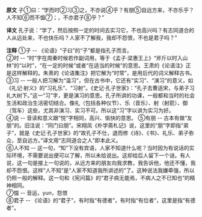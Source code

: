 **原文**
子①曰：“学而时②习③之，不亦说④乎？有朋⑤自远方来，不亦乐乎？人不知⑥而不愠⑦；，不亦君子⑧乎？”

**译文**
孔子说：“学了，然后按照一定的时间去实习它，不也高兴吗？有志同道合的人从远处来，不也快乐吗？人家不了解我，我却不怨恨，不也是君子吗？”

**注释**
①子 -- 《论语》“子曰”的“子”都是指孔子而言。  
②时 -- “时”字在周秦时候若作副词用，等于《孟子·梁惠王上》“斧斤以时入山林”的“以时”，“在一定的时候”或者“在适当的时候”的意思。王肃的《论语注》正是这样解释的。朱熹的《论语集注》把它解为“时常”，是用后代的词义解释古书。   
③习 -- 一般人把习解为“温习”，但在古书中，它还有“实习”、“演习”的意义，如《礼记·射义》的“习礼乐”、“习射”。《史记·孔子世家》：“孔子去曹适宋，与弟子习礼大树下。”这一“习”字，更是演习的意思。孔子所讲的功课，一般都和当时的社会生活和政治生活密切结合。像礼（包括各种仪节）、乐（音乐）、射（射箭）、御（驾车）这些，尤其非演习、实习不可。所以这“习”字以讲为实习为好。  
④说 -- 音读和意义跟“悦”字相同，高兴、愉快的意思。 
⑤有朋 -- 古本有做“友朋”的。旧注说：“同门曰朋”。宋翔凤《朴学斋札记》说，这里的“朋”字即指“弟子”，就是《史记·孔子世家》的“故孔子不仕，退而修《诗》、《书》、礼乐、弟子弥众，至自远方。”译文用“志同道合之人”即本此义。   
⑥人不知 -- 这一句，“知”下没有宾语，人家不知道什么呢？当时因为有说话的实际环境，不需要说出便可以了解，所以未给说出。这却给后人留下一个谜。有人说，这一句是接上一句说的，从远方来的朋友向我求教，我告诉他，他还不懂，我却不怨恨。这样“人不知”是“人家不知道我所讲述的”了。这种说法我嫌牵强，所以仍照一般的解释。这一句和《宪问篇》的“君子病无能焉，不病人之不已知也”的精神相同。   
⑦愠 -- 音运，yun，怨恨    
⑧君子 -- 《论语》的“君子”，有时指“有德者”，有时指“有位者”，这里是指“有德者”。